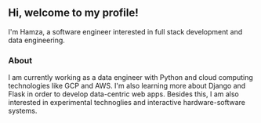 ## Hi, welcome to my profile!

I'm Hamza, a software engineer interested in full stack development and data engineering. 

### About
I am currently working as a data engineer with Python and cloud computing technologies like GCP and AWS. I'm also learning more about Django and Flask in order to develop data-centric web apps. Besides this, I am also interested in experimental technoglies and interactive hardware-software systems.


